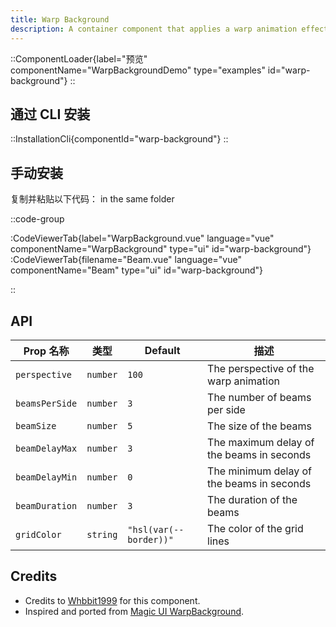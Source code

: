 ```yaml
---
title: Warp Background
description: A container component that applies a warp animation effect to its children
---
```


::ComponentLoader{label="预览" componentName="WarpBackgroundDemo" type="examples" id="warp-background"}
::

## 通过 CLI 安装

::InstallationCli{componentId="warp-background"}
::

## 手动安装

复制并粘贴以下代码： in the same folder

::code-group

:CodeViewerTab{label="WarpBackground.vue" language="vue" componentName="WarpBackground" type="ui" id="warp-background"}
:CodeViewerTab{filename="Beam.vue" language="vue" componentName="Beam" type="ui" id="warp-background"}

::

## API

| Prop 名称      | 类型     | Default                | 描述                                      |
| -------------- | -------- | ---------------------- | ----------------------------------------- |
| `perspective`  | `number` | `100`                  | The perspective of the warp animation     |
| `beamsPerSide` | `number` | `3`                    | The number of beams per side              |
| `beamSize`     | `number` | `5`                    | The size of the beams                     |
| `beamDelayMax` | `number` | `3`                    | The maximum delay of the beams in seconds |
| `beamDelayMin` | `number` | `0`                    | The minimum delay of the beams in seconds |
| `beamDuration` | `number` | `3`                    | The duration of the beams                 |
| `gridColor`    | `string` | `"hsl(var(--border))"` | The color of the grid lines               |

## Credits

- Credits to [Whbbit1999](https://github.com/Whbbit1999) for this component.
- Inspired and ported from [Magic UI WarpBackground](https://magicui.design/docs/components/warp-background).
